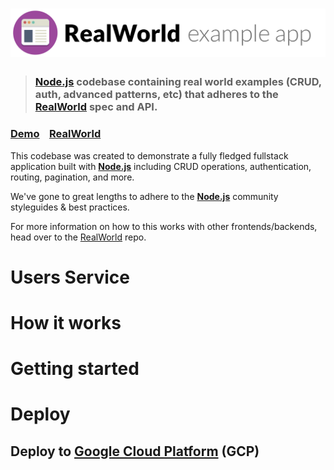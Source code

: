 # ![RealWorld Example App](logo.png)

> ### [Node.js](https://nodejs.org) codebase containing real world examples (CRUD, auth, advanced patterns, etc) that adheres to the [RealWorld](https://github.com/gothinkster/realworld) spec and API.


### [Demo](https://demo.realworld.io/)&nbsp;&nbsp;&nbsp;&nbsp;[RealWorld](https://github.com/gothinkster/realworld)


This codebase was created to demonstrate a fully fledged fullstack application built with **[Node.js](https://nodejs.org)** including CRUD operations, authentication, routing, pagination, and more.

We've gone to great lengths to adhere to the **[Node.js](https://nodejs.org)** community styleguides & best practices.

For more information on how to this works with other frontends/backends, head over to the [RealWorld](https://github.com/gothinkster/realworld) repo.

# Users Service

# How it works

> 

# Getting started

> 

# Deploy

## Deploy to [Google Cloud Platform](https://cloud.google.com/) (GCP)
